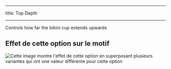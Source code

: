 ***

title: Top Depth

***

Controls how far the bikini cup extends upwards

## Effet de cette option sur le motif

![Cette image montre l'effet de cette option en superposant plusieurs variantes qui ont une valeur différente pour cette option](bee_topdepth_sample.svg "Effet de cette option sur le motif")
